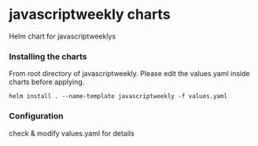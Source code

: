 # javascriptweekly charts
Helm chart for javascriptweeklys

### Installing the charts
From root directory of javascriptweekly. Please edit the values.yaml inside charts before applying.
```
helm install . --name-template javascriptweekly -f values.yaml
```

### Configuration
check & modify values.yaml for details
